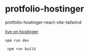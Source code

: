 # protfolio-hostinger
protfolio-hostinger-react-vite-tailwind


[live on hostinger](https://oybekkayumov.com/)


` npm run dev `

` npm run build`